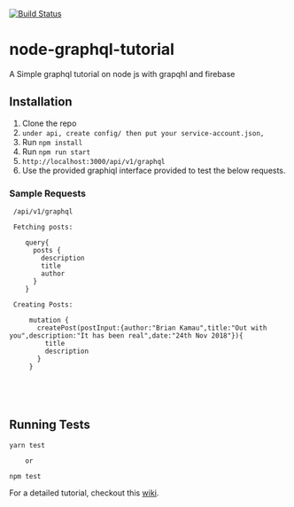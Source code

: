 [![Build Status](https://travis-ci.org/mtotodev05/node-graphql-tutorial.svg?branch=master)](https://travis-ci.org/mtotodev05/node-graphql-tutorial)
# node-graphql-tutorial
A Simple graphql tutorial on node js with grapqhl and firebase

## Installation
1. Clone the repo
2. `under api, create config/ then put your service-account.json, ` 
3. Run `npm install`
4. Run `npm run start`
5. `http://localhost:3000/api/v1/graphql`
6. Use the provided graphiql interface provided to test the below requests.




### Sample Requests
```
 /api/v1/graphql
 
 Fetching posts: 
 
    query{
      posts {
        description
        title
        author
      }
    }
    
 Creating Posts: 
 
     mutation {
       createPost(postInput:{author:"Brian Kamau",title:"Out with you",description:"It has been real",date:"24th Nov 2018"}){
         title
         description
       }
     }
   
    
    
   
```

## Running Tests

```
yarn test

    or
    
npm test    

```

For a detailed tutorial, checkout this [wiki](https://github.com/mtotodev05/node-graphql-tutorial/wiki/node-graphql-firestore-api-tutorial).


